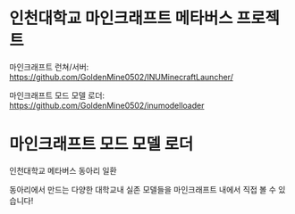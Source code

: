 # 인천대학교 마인크래프트 메타버스 프로젝트

마인크래프트 런쳐/서버: https://github.com/GoldenMine0502/INUMinecraftLauncher/

마인크래프트 모드 모델 로더: https://github.com/GoldenMine0502/inumodelloader

# 마인크래프트 모드 모델 로더

인천대학교 메타버스 동아리 일환

동아리에서 만드는 다양한 대학교내 실존 모델들을 마인크래프트 내에서 직접 볼 수 있습니다!
